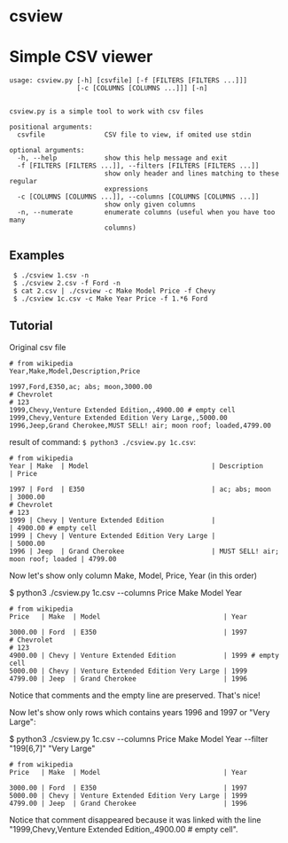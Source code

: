# csview
# Simple CSV viewer

```
usage: csview.py [-h] [csvfile] [-f [FILTERS [FILTERS ...]]]
                 [-c [COLUMNS [COLUMNS ...]]] [-n]
                 

csview.py is a simple tool to work with csv files

positional arguments:
  csvfile               CSV file to view, if omited use stdin

optional arguments:
  -h, --help            show this help message and exit
  -f [FILTERS [FILTERS ...]], --filters [FILTERS [FILTERS ...]]
                        show only header and lines matching to these regular
                        expressions
  -c [COLUMNS [COLUMNS ...]], --columns [COLUMNS [COLUMNS ...]]
                        show only given columns
  -n, --numerate        enumerate columns (useful when you have too many
                        columns)
```

## Examples
```
 $ ./csview 1.csv -n
 $ ./csview 2.csv -f Ford -n
 $ cat 2.csv | ./csview -c Make Model Price -f Chevy
 $ ./csview 1c.csv -c Make Year Price -f 1.*6 Ford
 ```
 
 ## Tutorial
 
 Original csv file
 ```
 # from wikipedia
Year,Make,Model,Description,Price

1997,Ford,E350,ac; abs; moon,3000.00
# Chevrolet
# 123
1999,Chevy,Venture Extended Edition,,4900.00 # empty cell
1999,Chevy,Venture Extended Edition Very Large,,5000.00
1996,Jeep,Grand Cherokee,MUST SELL! air; moon roof; loaded,4799.00
```

result of command: `$ python3 ./csview.py 1c.csv`:
```
# from wikipedia
Year | Make  | Model                               | Description                       | Price

1997 | Ford  | E350                                | ac; abs; moon                     | 3000.00
# Chevrolet
# 123
1999 | Chevy | Venture Extended Edition            |                                   | 4900.00 # empty cell
1999 | Chevy | Venture Extended Edition Very Large |                                   | 5000.00
1996 | Jeep  | Grand Cherokee                      | MUST SELL! air; moon roof; loaded | 4799.00
```

Now let's show only column Make, Model, Price, Year (in this order)

$ python3 ./csview.py 1c.csv --columns Price Make Model Year

```
# from wikipedia
Price   | Make  | Model                               | Year

3000.00 | Ford  | E350                                | 1997
# Chevrolet
# 123
4900.00 | Chevy | Venture Extended Edition            | 1999 # empty cell
5000.00 | Chevy | Venture Extended Edition Very Large | 1999
4799.00 | Jeep  | Grand Cherokee                      | 1996
```

Notice that comments and the empty line are preserved. That's nice!

Now let's show only rows which contains years 1996 and 1997 or "Very Large":

$ python3 ./csview.py 1c.csv --columns Price Make Model Year --filter "199[6,7]" "Very Large"

```
# from wikipedia
Price   | Make  | Model                               | Year

3000.00 | Ford  | E350                                | 1997
5000.00 | Chevy | Venture Extended Edition Very Large | 1999
4799.00 | Jeep  | Grand Cherokee                      | 1996
```

Notice that comment disappeared because it was linked with the line "1999,Chevy,Venture Extended Edition,,4900.00 # empty cell".
